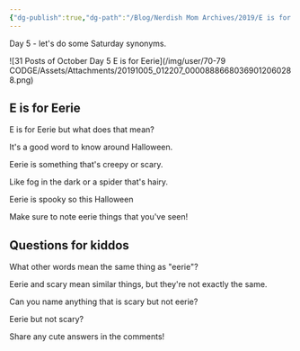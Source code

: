 ```yaml
---
{"dg-publish":true,"dg-path":"/Blog/Nerdish Mom Archives/2019/E is for Eerie.md","permalink":"//blog/nerdish-mom-archives/2019/e-is-for-eerie/","title":"E is for Eerie","created":"","updated":""}
---
```



Day 5 - let's do some Saturday synonyms.

![31 Posts of October Day 5 E is for Eerie](/img/user/70-79 CODGE/Assets/Attachments/20191005_012207_00008886680369012060288.png)

## E is for Eerie

E is for Eerie but what does that mean?

It's a good word to know around Halloween.

Eerie is something that's creepy or scary.

Like fog in the dark or a spider that's hairy.

Eerie is spooky so this Halloween

Make sure to note eerie things that you've seen!

## Questions for kiddos

What other words mean the same thing as "eerie"?

Eerie and scary mean similar things, but they're not exactly the same.

Can you name anything that is scary but not eerie?

Eerie but not scary?

Share any cute answers in the comments!
